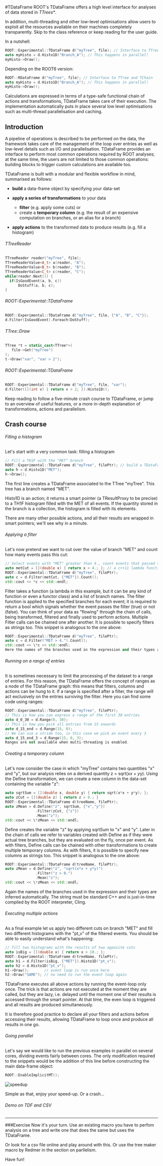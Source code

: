 #TDataFrame
ROOT's TDataFrame offers a high level interface for analyses of data stored in *TTrees\**.

In addition, multi-threading and other low-level optimisations allow users to exploit all the resources available on their machines completely transparently.
Skip to the class reference or keep reading for the user guide.

In a nutshell:
```c++
ROOT::Experimental::TDataFrame d("myTree", file); // Interface to TTree and TChain
auto myHisto = d.Histo1D("Branch_A"); // This happens in parallel!
myHisto->Draw();
```
Depending on the ROOT6 version:
```c++
ROOT::RDataFrame d("myTree", file); // Interface to TTree and TChain
auto myHisto = d.Histo1D("Branch_A"); // This happens in parallel!
myHisto->Draw();
```
Calculations are expressed in terms of a type-safe functional chain of actions and transformations, TDataFrame takes care of their execution. The implementation automatically puts in place several low level optimisations such as multi-thread parallelisation and caching.

## Introduction

A pipeline of operations is described to be performed on the data, the framework takes care of the management of the loop over entries as well as low-level details such as I/O and parallelisation. TDataFrame provides an interface to perform most common operations required by ROOT analyses; at the same time, the users are not limited to those common operations: building blocks to trigger custom calculations are available too.

TDataFrame is built with a modular and flexible workflow in mind, summarised as follows:

* **build** a data-frame object by specifying your data-set

* **apply a series of transformations** to your data

  * **filter** (e.g. apply some cuts) or
  * create a **temporary column** (e.g. the result of an expensive computation on branches, or an alias for a branch)
* **apply actions** to the transformed data to produce results (e.g. fill a histogram)

###### TTreeReader	                            
```c++
TTreeReader reader("myTree", file);
TTreeReaderValue<A_t> a(reader, "A");
TTreeReaderValue<B_t> b(reader, "B");
TTreeReaderValue<C_t> c(reader, "C");
while(reader.Next()) {
  if(IsGoodEvent(a, b, c))
      DoStuff(a, b, c);
}
```
###### ROOT::Experimental::TDataFrame
```c++
ROOT::Experimental::TDataFrame d("myTree", file, {"A", "B", "C"});
d.Filter(IsGoodEvent).Foreach(DoStuff);
```
###### TTree::Draw
```c++
TTree *t = static_cast<TTree*>(
   file->Get("myTree")
);
t->Draw("var", "var > 2");
```
###### ROOT::Experimental::TDataFrame
```c++
ROOT::Experimental::TDataFrame d("myTree", file, "var");
d.Filter([](int v) { return v > 2; }).Histo1D();
```
Keep reading to follow a five-minute crash course to TDataFrame, or jump to an overview of useful features, or a more in-depth explanation of transformations, actions and parallelism.

## Crash course

###### Filling a histogram

Let's start with a very common task: filling a histogram
```c++
// Fill a TH1F with the "MET" branch
ROOT::Experimental::TDataFrame d("myTree", filePtr); // build a TDataFrame like you would build a TTreeReader
auto h = d.Histo1D("MET");
h->Draw();
```
The first line creates a TDataFrame associated to the TTree "myTree". This tree has a branch named "MET".

Histo1D is an action; it returns a smart pointer (a TResultProxy to be precise) to a TH1F histogram filled with the MET of all events. If the quantity stored in the branch is a collection, the histogram is filled with its elements.

There are many other possible actions, and all their results are wrapped in smart pointers; we'll see why in a minute.

###### Applying a filter

Let's now pretend we want to cut over the value of branch "MET" and count how many events pass this cut:
```c++
// Select events with "MET" greater than 4., count events that passed the selection
auto metCut = [](double x) { return x > 4.; }; // a c++11 lambda function checking "x > 4"
ROOT::Experimental::TDataFrame d("myTree", filePtr);
auto c = d.Filter(metCut, {"MET"}).Count();
std::cout << *c << std::endl;
```
Filter takes a function (a lambda in this example, but it can be any kind of function or even a functor class) and a list of branch names. The filter function is applied to the specified branches for each event; it is required to return a bool which signals whether the event passes the filter (true) or not (false). You can think of your data as "flowing" through the chain of calls, being transformed, filtered and finally used to perform actions. Multiple Filter calls can be chained one after another. It is possible to specify filters as strings too. This snippet is analogous to the one above:
```c++
ROOT::Experimental::TDataFrame d("myTree", filePtr);
auto c = d.Filter("MET > 4.").Count();
std::cout << \*c << std::endl;
Here the names of the branches used in the expression and their types are inferred automatically. The string must be standard C++ and is just-in-time compiled by the ROOT interpreter, Cling.
```
###### Running on a range of entries

It is sometimes necessary to limit the processing of the dataset to a range of entries. For this reason, the TDataFrame offers the concept of ranges as a node of the TDataFrame graph: this means that filters, columns and actions can be hung to it. If a range is specified after a filter, the range will act exclusively on the entries surviving the filter. Here you can find some code using ranges:
```c++
ROOT::Experimental::TDataFrame d("myTree", filePtr);
// This is how you can express a range of the first 30 entries
auto d_0_30 = d.Range(0, 30);
// This is how you pick all entries from 15 onwards
auto d_15_end = d.Range(15, 0);
// We can use a stride too, in this case we pick an event every 3
auto d_15_end_3 = d.Range(15, 0, 3);
Ranges are not available when multi-threading is enabled.
```
###### Creating a temporary column

Let's now consider the case in which "myTree" contains two quantities "x" and "y", but our analysis relies on a derived quantity z = sqrt(x*x + y*y). Using the Define transformation, we can create a new column in the data-set containing the variable "z":
```c++
auto sqrtSum = [](double x, double y) { return sqrt(x*x + y*y); };
auto zCut = [](double z) { return z > 0.; }
ROOT::Experimental::TDataFrame d(treeName, filePtr);
auto zMean = d.Define("z", sqrtSum, {"x","y"})
              .Filter(zCut, {"z"})
              .Mean("z");
std::cout << \*zMean << std::endl;
```
Define creates the variable "z" by applying sqrtSum to "x" and "y". Later in the chain of calls we refer to variables created with Define as if they were actual tree branches, but they are evaluated on the fly, once per event. As with filters, Define calls can be chained with other transformations to create multiple temporary columns. As with filters, it is possible to specify new columns as strings too. This snippet is analogous to the one above:
```c++
ROOT::Experimental::TDataFrame d(treeName, filePtr);
auto zMean = d.Define("z", "sqrt(x*x + y*y)")
              .Filter("z > 0.")
              .Mean("z");
std::cout << \*zMean << std::endl;
```
Again the names of the branches used in the expression and their types are inferred automatically. The string must be standard C++ and is just-in-time compiled by the ROOT interpreter, Cling.

###### Executing multiple actions

As a final example let us apply two different cuts on branch "MET" and fill two different histograms with the "pt\_v" of the filtered events. You should be able to easily understand what's happening:
```c++
// fill two histograms with the results of two opposite cuts
auto isBig = [](double x) { return x > 10.; };
ROOT::Experimental::TDataFrame d(treeName, filePtr);
auto h1 = d.Filter(isBig, {"MET"}).Histo1D("pt_v");
auto h2 = d.Histo1D("pt_v");
h1->Draw();       // event loop is run once here
h2->Draw("SAME"); // no need to run the event loop again
```
TDataFrame executes all above actions by running the event-loop only once. The trick is that actions are not executed at the moment they are called, but they are lazy, i.e. delayed until the moment one of their results is accessed through the smart pointer. At that time, the even loop is triggered and all results are produced simultaneously.

It is therefore good practice to declare all your filters and actions before accessing their results, allowing TDataFrame to loop once and produce all results in one go.

###### Going parallel

Let's say we would like to run the previous examples in parallel on several cores, dividing events fairly between cores. The only modification required to the snippets would be the addition of this line before constructing the main data-frame object:
```c++
ROOT::EnableImplicitMT();
```
![speedup](speedup.png)

Simple as that, enjoy your speed-up. Or a crash...

###### Demo on TDF and CSV

---
###Exercise
Now it's your turn. Use an existing macro you have to perfom analysis on a tree and write one that does the same but uses the TDataFrame.

Or look for a csv file online and play around with this.
Or use the tree maker macro by Redmer in the section on parllelism.

Have fun!
